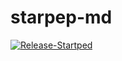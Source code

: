 # starpep-md

[![Release-Startped](https://github.com/cicese-biocom/starpep-md/actions/workflows/maven_release.yml/badge.svg)](https://github.com/cicese-biocom/starpep-md/actions/workflows/maven_release.yml)
